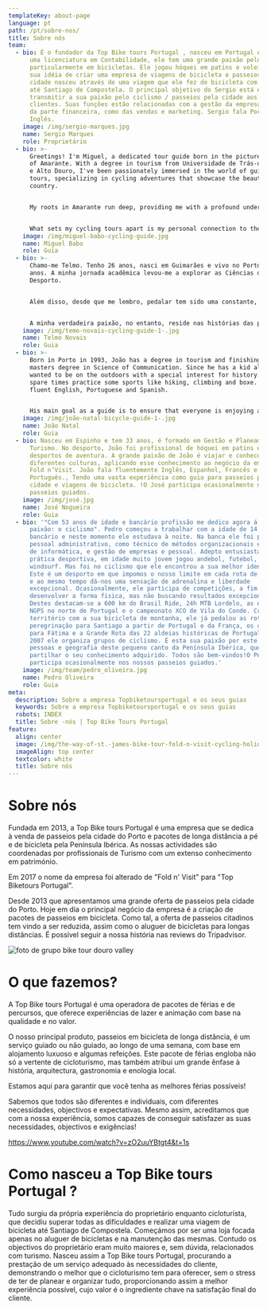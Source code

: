 ```yaml
---
templateKey: about-page
language: pt
path: /pt/sobre-nos/
title: Sobre nós
team:
  - bio: É o fundador da Top Bike tours Portugal , nasceu em Portugal em 1981, com
      uma licenciatura em Contabilidade, ele tem uma grande paixão pelo desporto
      particularmente em bicicletas. Ele jogou hóquei em patins e voleibol. A
      sua idéia de criar uma empresa de viagens de bicicleta e passeios pela
      cidade nasceu através de uma viagem que ele fez de bicicleta com amigos
      até Santiago de Compostela. O principal objetivo do Sergio está em
      transmitir a sua paixão pelo ciclismo / passeios pela cidade aos seus
      clientes. Suas funções estão relacionadas com a gestão da empresa, tanto
      da parte financeira, como das vendas e marketing. Sergio fala Português e
      Inglês.
    image: /img/sergio-marques.jpg
    name: Sergio Marques
    role: Proprietário
  - bio: >-
      Greetings! I'm Miguel, a dedicated tour guide born in the picturesque town
      of Amarante. With a degree in tourism from Universidade de Trás-os-Montes
      e Alto Douro, I've been passionately immersed in the world of guided
      tours, specializing in cycling adventures that showcase the beauty of our
      country.


      My roots in Amarante run deep, providing me with a profound understanding of portuguese cultural tapestry and hidden gems. As your guide, I'm not just here to lead; I'm here to share the stories, local insights, and scenic wonders that make Portugal truly special.


      What sets my cycling tours apart is my personal connection to the sport. For over five years, I've embraced the thrill of downhill cycling, fostering a profound love for the open road and the adventures it unfolds. This firsthand experience fuels my commitment to creating cycling holidays that not only explore our stunning landscapes but also capture the spirit of two-wheeled exploration.
    image: /img/miguel-babo-cycling-guide.jpg
    name: Miguel Babo
    role: Guia
  - bio: >-
      Chamo-me Telmo. Tenho 26 anos, nasci em Guimarães e vivo no Porto há 4
      anos. A minha jornada acadêmica levou-me a explorar as Ciências do
      Desporto.


      Além disso, desde que me lembro, pedalar tem sido uma constante, e as pedaladas pela cidade permitiram-me conhecer novos lugares de forma única. Essa conexão com a atividade física e a exploração me fez refletir sobre a riqueza das experiências que o mundo oferece.


      A minha verdadeira paixão, no entanto, reside nas histórias das pessoas. Adoro conviver e descobrir as narrativas únicas que cada indivíduo traz consigo. Essa curiosidade inata sobre as vidas das pessoas se alinha perfeitamente com a missão da TBT, onde a diversidade de culturas e histórias é celebrada.
    image: /img/temo-novais-cycling-guide-1-.jpg
    name: Telmo Novais
    role: Guia
  - bio: >-
      Born in Porto in 1993, João has a degree in tourism and finishing a
      masters degree in Science of Communication. Since he has a kid always
      wanted to be on the outdoors with a special interest for history. In his
      spare times practice some sports like hiking, climbing and boxe. Speaks
      fluent English, Portuguese and Spanish.


      His main goal as a guide is to ensure that everyone is enjoying and favorite part of the job is exchaning culture aspects and stories with the costumers.
    image: /img/joão-natal-bicycle-guide-1-.jpg
    name: João Natal
    role: Guia
  - bio: Nasceu em Espinho e tem 33 anos, é formado em Gestão e Planeamento em
      Turismo. No desporto, João foi profissional de hóquei em patins e
      desportos de aventura. A grande paixão de João é viajar e conhecer
      diferentes culturas, aplicando esse conhecimento ao negócio da empresa
      Fold n’Visit. João fala fluentemente Inglês, Espanhol, Francês e
      Português., Tendo uma vasta experiência como guia para passeios pela
      cidade e viagens de bicicleta. !O José participa ocasionalmente nos nossos
      passeios guiados.
    image: /img/josé.jpg
    name: José Nogueira
    role: Guia
  - bio: '"Com 53 anos de idade e bancário profissão me dedico agora á minha velha
      paixão: o ciclismo". Pedro começou a trabalhar com a idade de 14 como
      bancário e neste momento ele estudava à noite. Na banca ele foi para o
      pessoal administrativo, como técnico de métodos organizacionais e técnico
      de informática, e gestão de empresas e pessoal. Adepto entusiasta da
      prática desportiva, em idade muito jovem jogou andebol, futebol, karatê e
      windsurf. Mas foi no ciclismo que ele encontrou a sua melhor identidade.
      Este é um desporto em que impomos o nosso limite em cada rota de bicicleta
      e ao mesmo tempo dá-nos uma sensação de adrenalina e liberdade
      excepcional. Ocasionalmente, ele participa de competições, a fim de
      desenvolver a forma física, mas não buscando resultados excepcionais.
      Destes destacam-se a 600 km do Brasil Ride, 24h MTB Lordelo, as etapas
      NGPS no norte de Portugal e o campeonato XCO de Vila do Conde. Cruzando o
      território com a sua bicicleta de montanha, ele já pedalou as rotas de
      peregrinação para Santiago a partir de Portugal e da França, os caminhos
      para Fátima e a Grande Rota das 22 aldeias históricas de Portugal. Desde
      2007 ele organiza grupos de ciclismo. É esta sua paixão por este desporto,
      pessoas e geografia deste pequeno canto da Península Ibérica, que o leva a
      partilhar o seu conhecimento adquirido. Todos são bem-vindos!O Pedro
      participa ocasionalmente nos nossos passeios guiados.'
    image: /img/team/pedro_oliveira.jpg
    name: Pedro Oliveira
    role: Guia
meta:
  description: Sobre a empresa Topbiketoursportugal e os seus guias
  keywords: Sobre a empresa Topbiketoursportugal e os seus guias
  robots: INDEX
  title: Sobre -nós | Top Bike Tours Portugal
feature:
  align: center
  image: /img/the-way-of-st.-james-bike-tour-fold-n-visit-cycling-holidays-4394.jpg
  imageAlign: top center
  textcolor: white
  title: Sobre nós
---
```

# Sobre nós

Fundada em 2013, a Top Bike tours Portugal é uma empresa que se dedica à venda de passeios pela cidade do Porto e pacotes de longa distância a pé e de bicicleta pela Península Ibérica. As nossas actividades são coordenadas por profissionais de Turismo com um extenso conhecimento em património.

Em 2017 o nome da empresa foi alterado de "Fold n' Visit" para "Top Biketours Portugal".

Desde 2013 que apresentamos uma grande oferta de passeios pela cidade do Porto. Hoje em dia o principal negócio da empresa é a criação de pacotes de passeios em bicicleta. Como tal, a oferta de passeios citadinos tem vindo a ser reduzida, assim como o aluguer de bicicletas para longas distâncias. É possível seguir a nossa história nas reviews do Tripadvisor.

![foto de grupo bike tour douro valley](/img/guided-bike-tour-in-douro-valley.jpg "foto de grupo bike tour douro valley")

# O que fazemos?

A Top Bike tours Portugal é uma operadora de pacotes de férias e de percursos, que oferece experiências de lazer e animação com base na qualidade e no valor.

O nosso principal produto, passeios em bicicleta de longa distância, é um serviço guiado ou não guiado, ao longo de uma semana, com base em alojamento luxuoso e algumas refeições. Este pacote de férias engloba não só a vertente de cicloturismo, mas também atribui um grande ênfase à história, arquitectura, gastronomia e enologia local.

Estamos aqui para garantir que você tenha as melhores férias possíveis!

Sabemos que todos são diferentes e individuais, com diferentes necessidades, objectivos e expectativas. Mesmo assim, acreditamos que com a nossa experiência, somos capazes de conseguir satisfazer as suas necessidades, objectivos e exigências!

https://www.youtube.com/watch?v=zO2uuYBtgt4&t=1s

# Como nasceu a Top Bike tours Portugal ?

Tudo surgiu da própria experiência do proprietário enquanto cicloturista, que decidiu superar todas as dificuldades e realizar uma viagem de bicicleta até Santiago de Compostela. Começámos por ser uma loja focada apenas no aluguer de bicicletas e na manutenção das mesmas. Contudo os objectivos do proprietário eram muito maiores e, sem dúvida, relacionados com turismo. Nasceu assim a Top Bike tours Portugal, procurando a prestação de um serviço adequado às necessidades do cliente, demonstrando o melhor que o cicloturismo tem para oferecer, sem o stress de ter de planear e organizar tudo, proporcionando assim a melhor experiência possível, cujo valor é o ingrediente chave na satisfação final do cliente.